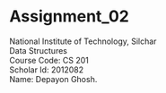 # Assignment_02
National Institute of Technology, Silchar\
Data Structures\
Course Code: CS 201\
Scholar Id: 2012082\
Name: Depayon Ghosh.
